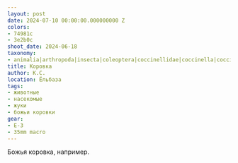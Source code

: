 ```yaml
---
layout: post
date: 2024-07-10 00:00:00.000000000 Z
colors:
- 74981c
- 3e2b0c
shoot_date: 2024-06-18
taxonomy:
- animalia|arthropoda|insecta|coleoptera|coccinellidae|coccinella|coccinella septempunctata
title: Коровка
author: К.С.
location: Ёльбаза
tags:
- животные
- насекомые
- жуки
- божьи коровки
gear:
- E-3
- 35mm macro
---
```

Божья коровка, например.

